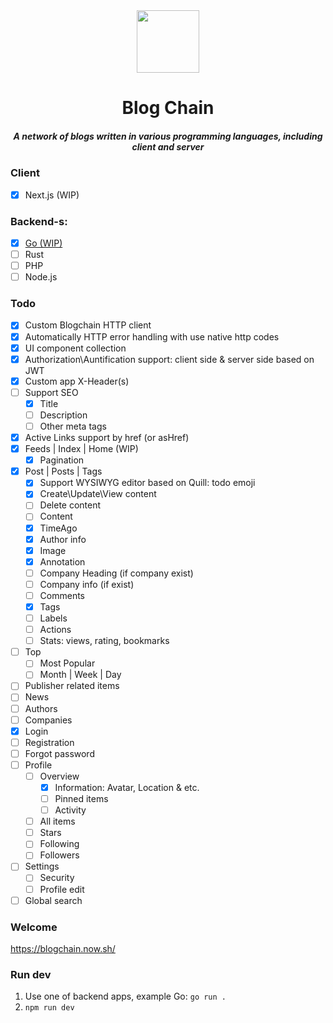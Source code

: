 <div align="center">
  <img width="100" height="100" src="https://github.com/zikwall/blogchain/blob/master/screenshots/bc_300.png">
  <h1>Blog Chain</h1>
  <h5>A network of blogs written in various programming languages, including client and server</h5>
</div>

### Client

- [x] Next.js (WIP)

### Backend-s:

- [x] [Go (WIP)](https://github.com/zikwall/blogchain-go)
- [ ] Rust
- [ ] PHP
- [ ] Node.js

### Todo

- [x] Custom Blogchain HTTP client
- [x] Automatically HTTP error handling with use native http codes
- [x] UI component collection
- [x] Authorization\Auntification support: client side & server side based on JWT
- [x] Custom app X-Header(s)
- [ ] Support SEO
    - [x] Title
    - [ ] Description
    - [ ] Other meta tags
- [x] Active Links support by href (or asHref)
- [x] Feeds | Index | Home (WIP)
    - [x] Pagination
- [x] Post | Posts | Tags
    - [x] Support WYSIWYG editor based on Quill: todo emoji
    - [x] Create\Update\View content
    - [ ] Delete content
    - [ ] Content
    - [x] TimeAgo
    - [x] Author info
    - [x] Image
    - [x] Annotation
    - [ ] Company Heading (if company exist)
    - [ ] Company info (if exist)
    - [ ] Comments
    - [x] Tags
    - [ ] Labels
    - [ ] Actions
    - [ ] Stats: views, rating, bookmarks
- [ ] Top
    - [ ] Most Popular
    - [ ] Month | Week | Day
- [ ] Publisher related items
- [ ] News
- [ ] Authors
- [ ] Companies
- [x] Login
- [ ] Registration
- [ ] Forgot password
- [ ] Profile
    - [ ] Overview
        - [x] Information: Avatar, Location & etc.
        - [ ] Pinned items
        - [ ] Activity
    - [ ] All items
    - [ ] Stars
    - [ ] Following
    - [ ] Followers
- [ ] Settings
    - [ ] Security
    - [ ] Profile edit
- [ ] Global search

### Welcome

https://blogchain.now.sh/

### Run dev

1. Use one of backend apps, example Go: `go run .`
2. `npm run dev`
